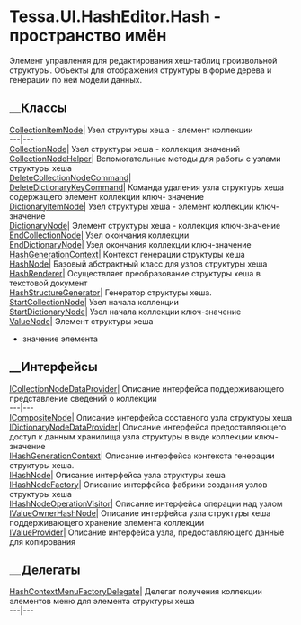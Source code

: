 # Tessa.UI.HashEditor.Hash - пространство имён
Элемент управления для редактирования хеш-таблиц произвольной структуры.
Объекты для отображения структуры в форме дерева и генерации по ней модели
данных.
##  __Классы
[CollectionItemNode](T_Tessa_UI_HashEditor_Hash_CollectionItemNode.htm)|  Узел
структуры хеша - элемент коллекции  
---|---  
[CollectionNode](T_Tessa_UI_HashEditor_Hash_CollectionNode.htm)|  Узел
структуры хеша - коллекция значений  
[CollectionNodeHelper](T_Tessa_UI_HashEditor_Hash_CollectionNodeHelper.htm)|
Вспомогательные методы для работы с узлами структуры хеша  
[DeleteCollectionNodeCommand](T_Tessa_UI_HashEditor_Hash_DeleteCollectionNodeCommand.htm)|  
[DeleteDictionaryKeyCommand](T_Tessa_UI_HashEditor_Hash_DeleteDictionaryKeyCommand.htm)|
Команда удаления узла структуры хеша содержащего элемент коллекции ключ-
значение  
[DictionaryItemNode](T_Tessa_UI_HashEditor_Hash_DictionaryItemNode.htm)|  Узел
структуры хеша - элемент коллекции ключ-значение  
[DictionaryNode](T_Tessa_UI_HashEditor_Hash_DictionaryNode.htm)|  Элемент
структуры хеша - коллекция ключ-значение  
[EndCollectionNode](T_Tessa_UI_HashEditor_Hash_EndCollectionNode.htm)|  Узел
окончания коллекции  
[EndDictionaryNode](T_Tessa_UI_HashEditor_Hash_EndDictionaryNode.htm)|  Узел
окончания коллекции ключ-значение  
[HashGenerationContext](T_Tessa_UI_HashEditor_Hash_HashGenerationContext.htm)|
Контекст генерации структуры хеша  
[HashNode](T_Tessa_UI_HashEditor_Hash_HashNode.htm)|  Базовый абстрактный
класс для узлов структуры хеша  
[HashRenderer](T_Tessa_UI_HashEditor_Hash_HashRenderer.htm)|  Осуществляет
преобразование структуры хеша в текстовой документ  
[HashStructureGenerator](T_Tessa_UI_HashEditor_Hash_HashStructureGenerator.htm)|
Генератор структуры хеша.  
[StartCollectionNode](T_Tessa_UI_HashEditor_Hash_StartCollectionNode.htm)|
Узел начала коллекции  
[StartDictionaryNode](T_Tessa_UI_HashEditor_Hash_StartDictionaryNode.htm)|
Узел начала коллекции ключ-значение  
[ValueNode](T_Tessa_UI_HashEditor_Hash_ValueNode.htm)|  Элемент структуры хеша
- значение элемента  
## __Интерфейсы
[ICollectionNodeDataProvider](T_Tessa_UI_HashEditor_Hash_ICollectionNodeDataProvider.htm)|
Описание интерфейса поддерживающего представление сведений о коллекции  
---|---  
[ICompositeNode<T>](T_Tessa_UI_HashEditor_Hash_ICompositeNode_1.htm)|
Описание интерфейса составного узла структуры хеша  
[IDictionaryNodeDataProvider](T_Tessa_UI_HashEditor_Hash_IDictionaryNodeDataProvider.htm)|
Описание интерфейса предоставляющего доступ к данным хранилища узла структуры
в виде коллекции ключ-значение  
[IHashGenerationContext](T_Tessa_UI_HashEditor_Hash_IHashGenerationContext.htm)|
Описание интерфейса контекста генерации структуры хеша.  
[IHashNode](T_Tessa_UI_HashEditor_Hash_IHashNode.htm)|  Описание интерфейса
узла структуры хеша  
[IHashNodeFactory](T_Tessa_UI_HashEditor_Hash_IHashNodeFactory.htm)|  Описание
интерфейса фабрики создания узлов структуры хеша  
[IHashNodeOperationVisitor](T_Tessa_UI_HashEditor_Hash_IHashNodeOperationVisitor.htm)|
Описание интерфейса операции над узлом  
[IValueOwnerHashNode](T_Tessa_UI_HashEditor_Hash_IValueOwnerHashNode.htm)|
Описание интерфейса узла структуры хеша поддерживающего хранение элемента
коллекции  
[IValueProvider](T_Tessa_UI_HashEditor_Hash_IValueProvider.htm)|  Описание
интерфейса узла, предоставляющего данные для копирования  
## __Делегаты
[HashContextMenuFactoryDelegate](T_Tessa_UI_HashEditor_Hash_HashContextMenuFactoryDelegate.htm)|
Делегат получения коллекции элементов меню для элемента структуры хеша  
---|---
